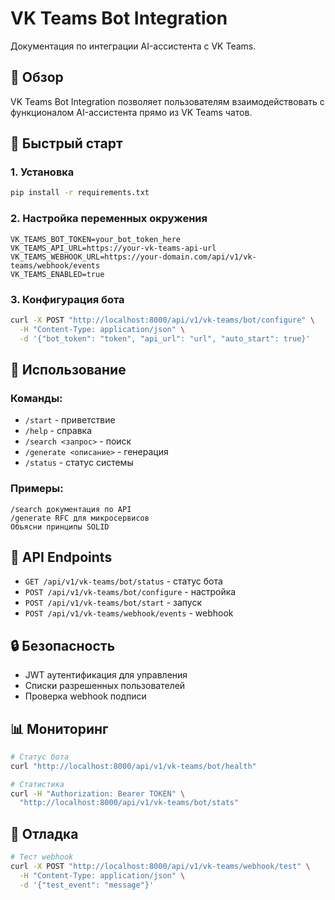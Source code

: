 # VK Teams Bot Integration

Документация по интеграции AI-ассистента с VK Teams.

## 🎯 Обзор

VK Teams Bot Integration позволяет пользователям взаимодействовать с функционалом AI-ассистента прямо из VK Teams чатов.

## 🚀 Быстрый старт

### 1. Установка
```bash
pip install -r requirements.txt
```

### 2. Настройка переменных окружения
```env
VK_TEAMS_BOT_TOKEN=your_bot_token_here
VK_TEAMS_API_URL=https://your-vk-teams-api-url
VK_TEAMS_WEBHOOK_URL=https://your-domain.com/api/v1/vk-teams/webhook/events
VK_TEAMS_ENABLED=true
```

### 3. Конфигурация бота
```bash
curl -X POST "http://localhost:8000/api/v1/vk-teams/bot/configure" \
  -H "Content-Type: application/json" \
  -d '{"bot_token": "token", "api_url": "url", "auto_start": true}'
```

## 📖 Использование

### Команды:
- `/start` - приветствие
- `/help` - справка
- `/search <запрос>` - поиск
- `/generate <описание>` - генерация
- `/status` - статус системы

### Примеры:
```
/search документация по API
/generate RFC для микросервисов
Объясни принципы SOLID
```

## 🔧 API Endpoints

- `GET /api/v1/vk-teams/bot/status` - статус бота
- `POST /api/v1/vk-teams/bot/configure` - настройка
- `POST /api/v1/vk-teams/bot/start` - запуск
- `POST /api/v1/vk-teams/webhook/events` - webhook

## 🔒 Безопасность

- JWT аутентификация для управления
- Списки разрешенных пользователей
- Проверка webhook подписи

## 📊 Мониторинг

```bash
# Статус бота
curl "http://localhost:8000/api/v1/vk-teams/bot/health"

# Статистика
curl -H "Authorization: Bearer TOKEN" \
  "http://localhost:8000/api/v1/vk-teams/bot/stats"
```

## 🐛 Отладка

```bash
# Тест webhook
curl -X POST "http://localhost:8000/api/v1/vk-teams/webhook/test" \
  -H "Content-Type: application/json" \
  -d '{"test_event": "message"}'
``` 